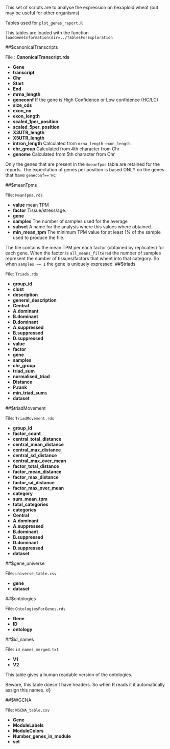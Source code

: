 This set of scripts are to analyse the expression on hexaploid wheat (but may be useful for other organisms)



Tables used for `plot_genes_report.R`


This tables are loaded with the function `loadGeneInformation(dir=../TablesForExploration`

##$canonicalTranscripts

File : **CanonicalTranscript.rds**

* **Gene**
* **transcript**
* **Chr**
* **Start**
* **End**
* **mrna_length**
* **geneconf** If the gene is High Confidence or Low confidence (HC/LC)
* **size_cds**
* **exon_no**
* **exon_length**
* **scaled_1per_position**
* **scaled_5per_position**
* **X3UTR_length**
* **X5UTR_length**
* **intron_length** Calculated from `mrna_length-exon_length`
* **chr_group** Calculated from 4th character from Chr
* **genome** Calculated from 5th character from Chr

Only the genes that are present in the ``$meanTpms`` table are retained for the reports. 
The expectation of genes per position is based ONLY on the genes that have ``geneconf=='HC'`` 

##$meanTpms

File: ``MeanTpms.rds``

* **value** mean TPM
* **factor** Tissue/stress/age.
* **gene** 
* **samples** The number of samples used for the average
* **subset** A name for the analysis where this values where obtained. 
* **min_mean_tpm** The minimum TPM value for at least 1% of the sample used to produce the file. 

The file contains the mean TPM per each factor (obtained by replicates) for each gene. 
When the factor is ``all_means_filtered`` the number of samples represent the number of tissues/factors that whent into that category. So when ``samples == 1``  the gene is uniquely expressed. 
##$triads

File: ``Triads.rds``
* **group_id**
* **clust**
* **description**
* **general_description**
* **Central**
* **A.dominant**
* **B.dominant**
* **D.dominant**
* **A.suppressed**
* **B.suppressed**
* **D.suppressed**
* **value**
* **factor**
* **gene**
* **samples**
* **chr_group**
* **triad_sum**
* **normalised_triad**
* **Distance**
* **P.rank**
* **min_triad_sum**s
* **dataset**

##$triadMovement

File: ``TriadMovement.rds``

* **group_id**
* **factor_count**
* **central_total_distance**
* **central_mean_distance**
* **central_max_distance**
* **central_sd_distance**
* **central_max_over_mean**
* **factor_total_distance**
* **factor_mean_distance**
* **factor_max_distance**
* **factor_sd_distance**
* **factor_max_over_mean**
* **category**
* **sum_mean_tpm**
* **total_categories**
* **categories**
* **Central**
* **A.dominant**
* **A.suppressed**
* **B.dominant**
* **B.suppressed**
* **D.dominant**
* **D.suppressed**
* **dataset**

##$gene_universe

File: ``universe_table.csv``

* **gene**
* **dataset**

##$ontologies

File: ``OntologiesForGenes.rds``

* **Gene**
* **ID**
* **ontology**

##$id_names

File: ``id_names_merged.txt``



* **V1**
* **V2**

This table gives a human readable version of the ontologies. 

Beware, this table doesn't have headers. So when R reads it it automatically assign this names. x§

##$WGCNA

File: ``WGCNA_table.csv``
* **Gene**
* **ModuleLabels**
* **ModuleColors**
* **Number_genes_in_module**
* **set**